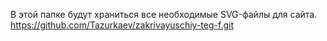 В этой папке будут храниться все необходимые SVG-файлы для сайта.
https://github.com/Tazurkaev/zakrivayuschiy-teg-f.git